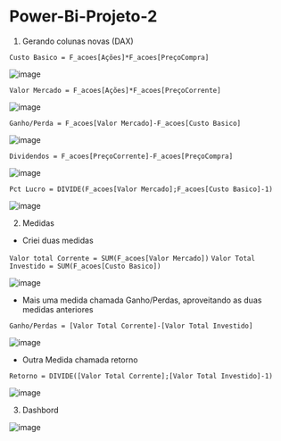 # Power-Bi-Projeto-2

1. Gerando colunas novas (DAX)

`Custo Basico = F_acoes[Ações]*F_acoes[PreçoCompra]`

![image](https://github.com/user-attachments/assets/ffa4fa11-e5a3-485a-802f-af8a20d1a5b8)

`Valor Mercado = F_acoes[Ações]*F_acoes[PreçoCorrente]`

![image](https://github.com/user-attachments/assets/50737d08-ccae-4639-8484-f0c676289010)

`Ganho/Perda = F_acoes[Valor Mercado]-F_acoes[Custo Basico]`

![image](https://github.com/user-attachments/assets/58b22127-6421-42ea-8d89-82e3817b9687)

`Dividendos = F_acoes[PreçoCorrente]-F_acoes[PreçoCompra]`

![image](https://github.com/user-attachments/assets/197e03f5-0b5b-4f0a-a552-daad2c9924b0)

`Pct Lucro = DIVIDE(F_acoes[Valor Mercado];F_acoes[Custo Basico]-1)`

![image](https://github.com/user-attachments/assets/1f792c51-f817-4d16-ba38-97328a26beb3)

2. Medidas

* Criei duas medidas

`Valor total Corrente = SUM(F_acoes[Valor Mercado])`
`Valor Total Investido = SUM(F_acoes[Custo Basico])`

![image](https://github.com/user-attachments/assets/0b8b13bd-849c-475e-9533-dad2c6a9834b)

* Mais uma medida chamada Ganho/Perdas, aproveitando as duas medidas anteriores

`Ganho/Perdas = [Valor Total Corrente]-[Valor Total Investido]`

![image](https://github.com/user-attachments/assets/fc17529c-20b2-41ff-88d8-e626a21ec4b4)

* Outra Medida chamada retorno

`Retorno = DIVIDE([Valor Total Corrente];[Valor Total Investido]-1)`

![image](https://github.com/user-attachments/assets/97ddcb12-e11f-4265-8c51-45d6cb0bc89a)

3. Dashbord

![image](https://github.com/user-attachments/assets/00e8a027-b1f4-4f37-bd9b-ce360018bb8e)




